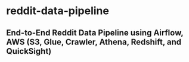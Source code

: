 # reddit-data-pipeline

## End-to-End Reddit Data Pipeline using Airflow, AWS (S3, Glue, Crawler, Athena, Redshift, and QuickSight)
